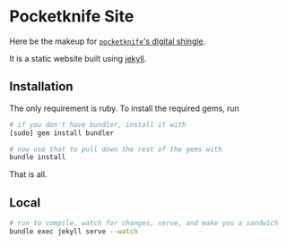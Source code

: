 # Pocketknife Site

Here be the makeup for [`pocketknife`'s digital shingle](http://pocketknife.io).

It is a static website built using [jekyll](http://jekyllrb.com/).


## Installation

The only requirement is ruby. To install the required gems, run

```bash
# if you don't have bundler, install it with
[sudo] gem install bundler

# now use that to pull down the rest of the gems with
bundle install
```

That is all.


## Local

```bash
# run to compile, watch for changes, serve, and make you a sandwich
bundle exec jekyll serve --watch
```